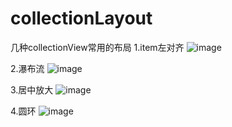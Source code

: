 # collectionLayout
几种collectionView常用的布局
1.item左对齐
![image](https://github.com/lyt1123/collectionLayout/blob/master/screenShoots/1.png)

2.瀑布流
![image](https://github.com/lyt1123/collectionLayout/blob/master/screenShoots/2.png)

3.居中放大
![image](https://github.com/lyt1123/collectionLayout/blob/master/screenShoots/3.png)

4.圆环
![image](https://github.com/lyt1123/collectionLayout/blob/master/screenShoots/4.png)
